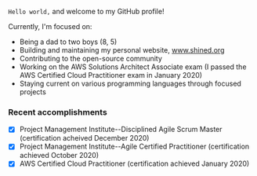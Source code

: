 `Hello world,` and welcome to my GitHub profile!

Currently, I'm focused on:

- Being a dad to two boys (8, 5)
- Building and maintaining my personal website, www.shined.org
- Contributing to the open-source community
- Working on the AWS Solutions Architect Associate exam (I passed the AWS Certified Cloud Practitioner exam in January 2020)
- Staying current on various programming languages through focused projects

### Recent accomplishments
- [x] Project Management Institute--Disciplined Agile Scrum Master (certification acheived December 2020)
- [x] Project Management Institute--Agile Certified Practitioner (certification achieved October 2020)
- [x] AWS Certified Cloud Practitioner (certification achieved January 2020)
